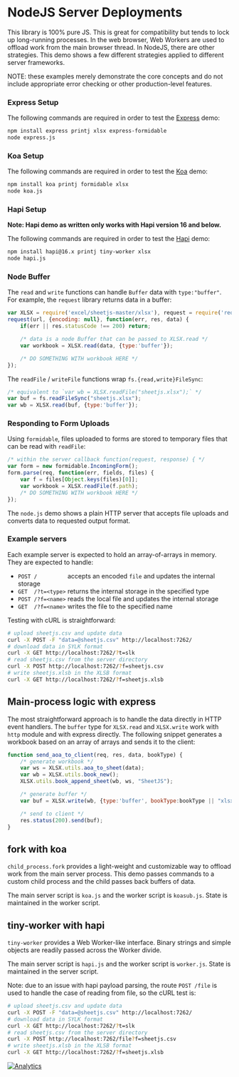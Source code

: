 # NodeJS Server Deployments

This library is 100% pure JS.  This is great for compatibility but tends to lock
up long-running processes.  In the web browser, Web Workers are used to offload
work from the main browser thread.  In NodeJS, there are other strategies.  This
demo shows a few different strategies applied to different server frameworks.

NOTE: these examples merely demonstrate the core concepts and do not include
appropriate error checking or other production-level features.


### Express Setup

The following commands are required in order to test the [Express](https://github.com/expressjs/express) demo:

```bash
npm install express printj xlsx express-formidable
node express.js
```

### Koa Setup

The following commands are required in order to test the [Koa](https://github.com/koajs/koa) demo:

```bash
npm install koa printj formidable xlsx
node koa.js
``` 

### Hapi Setup

**Note: Hapi demo as written only works with Hapi version 16 and below.**

The following commands are required in order to test the [Hapi](https://github.com/hapijs/hapi) demo:

```bash
npm install hapi@16.x printj tiny-worker xlsx
node hapi.js
``` 



### Node Buffer

The `read` and `write` functions can handle `Buffer` data with `type:"buffer"`.
For example, the `request` library returns data in a buffer:

```js
var XLSX = require('excel/sheetjs-master/xlsx'), request = require('request');
request(url, {encoding: null}, function(err, res, data) {
	if(err || res.statusCode !== 200) return;

	/* data is a node Buffer that can be passed to XLSX.read */
	var workbook = XLSX.read(data, {type:'buffer'});

	/* DO SOMETHING WITH workbook HERE */
});
```

The `readFile` / `writeFile` functions wrap `fs.{read,write}FileSync`:

```js
/* equivalent to `var wb = XLSX.readFile("sheetjs.xlsx");` */
var buf = fs.readFileSync("sheetjs.xlsx");
var wb = XLSX.read(buf, {type:'buffer'});
```

### Responding to Form Uploads

Using `formidable`, files uploaded to forms are stored to temporary files that
can be read with `readFile`:

```js
/* within the server callback function(request, response) { */
var form = new formidable.IncomingForm();
form.parse(req, function(err, fields, files) {
	var f = files[Object.keys(files)[0]];
	var workbook = XLSX.readFile(f.path);
	/* DO SOMETHING WITH workbook HERE */
});
```

The `node.js` demo shows a plain HTTP server that accepts file uploads and
converts data to requested output format.

### Example servers

Each example server is expected to hold an array-of-arrays in memory.  They are
expected to handle:

- `POST /         ` accepts an encoded `file` and updates the internal storage
- `GET  /?t=<type>` returns the internal storage in the specified type
- `POST /?f=<name>` reads the local file and updates the internal storage
- `GET  /?f=<name>` writes the file to the specified name

Testing with cURL is straightforward:

```bash
# upload sheetjs.csv and update data
curl -X POST -F "data=@sheetjs.csv" http://localhost:7262/
# download data in SYLK format
curl -X GET http://localhost:7262/?t=slk
# read sheetjs.csv from the server directory
curl -X POST http://localhost:7262/?f=sheetjs.csv
# write sheetjs.xlsb in the XLSB format
curl -X GET http://localhost:7262/?f=sheetjs.xlsb
```


## Main-process logic with express

The most straightforward approach is to handle the data directly in HTTP event
handlers.  The `buffer` type for `XLSX.read` and `XLSX.write` work with `http`
module and with express directly.  The following snippet generates a workbook
based on an array of arrays and sends it to the client:

```js
function send_aoa_to_client(req, res, data, bookType) {
	/* generate workbook */
	var ws = XLSX.utils.aoa_to_sheet(data);
	var wb = XLSX.utils.book_new();
	XLSX.utils.book_append_sheet(wb, ws, "SheetJS");

	/* generate buffer */
	var buf = XLSX.write(wb, {type:'buffer', bookType:bookType || "xlsx"});

	/* send to client */
	res.status(200).send(buf);
}
```


## fork with koa

`child_process.fork` provides a light-weight and customizable way to offload
work from the main server process.  This demo passes commands to a custom child
process and the child passes back buffers of data.

The main server script is `koa.js` and the worker script is `koasub.js`.  State
is maintained in the worker script.



## tiny-worker with hapi

`tiny-worker` provides a Web Worker-like interface.  Binary strings and simple
objects are readily passed across the Worker divide.

The main server script is `hapi.js` and the worker script is `worker.js`.  State
is maintained in the server script.

Note: due to an issue with hapi payload parsing, the route `POST /file` is used
to handle the case of reading from file, so the cURL test is:

```bash
# upload sheetjs.csv and update data
curl -X POST -F "data=@sheetjs.csv" http://localhost:7262/
# download data in SYLK format
curl -X GET http://localhost:7262/?t=slk
# read sheetjs.csv from the server directory
curl -X POST http://localhost:7262/file?f=sheetjs.csv
# write sheetjs.xlsb in the XLSB format
curl -X GET http://localhost:7262/?f=sheetjs.xlsb
```

[![Analytics](https://ga-beacon.appspot.com/UA-36810333-1/SheetJS/js-xlsx?pixel)](https://github.com/SheetJS/js-xlsx)
